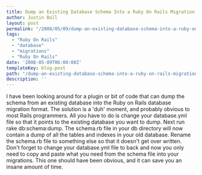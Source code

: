 ```yaml
---
title: Dump an Existing Database Schema Into a Ruby On Rails Migration Ready Format
author: Justin Ball
layout: post
permalink: "/2008/05/09/dump-an-existing-database-schema-into-a-ruby-on-rails-migration-ready-format/"
tags:
  - "Ruby On Rails"
  - "database"
  - "migrations"
  - "Ruby On Rails"
date: '2008-05-09T06:00:00Z'
templateKey: blog-post
path: "/dump-an-existing-database-schema-into-a-ruby-on-rails-migration-ready-format"
description: ''
---
```


I have been looking around for a plugin or bit of code that can dump the schema from an existing database into the Ruby on Rails database migration format.
The solution is a 'duh' moment, and probably obvious to most Rails programmers. All you have to do is change your database.yml file so that it points to the
existing database you want to dump. Next run rake db:schema:dump. The schema.rb file in your db directory will now contain a dump of all the tables and indexes
in your old database. Rename the schema.rb file to something else so that it doesn't get over written. Don't forget to change your database.yml file to back
and now you only need to copy and paste what you need from the schema file into your migrations. This one should have been obvious, and it can save you an insane amount of time.
